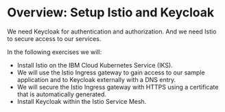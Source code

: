 # Overview: Setup Istio and Keycloak

We need Keycloak for authentication and authorization. And we need Istio to secure access to our services. 

In the following exercises we will:

* Install Istio on the IBM Cloud Kubernetes Service (IKS).
* We will use the Istio Ingress gateway to gain access to our sample application and to Keycloak externally with a DNS entry.
* We will secure the Istio Ingress gateway with HTTPS using a certificate that is automatically generated.
* Install Keycloak within the Istio Service Mesh.
